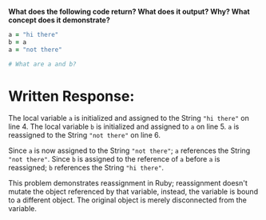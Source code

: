 **What does the following code return? What does it output? Why? What concept does it demonstrate?**

```ruby
a = "hi there"
b = a
a = "not there"

# What are a and b?
```
# Written Response:

The local variable `a` is initialized and assigned to the String `"hi there"` on line 4.
The local variable `b` is initialized and assigned to `a` on line 5.
`a` is reassigned to the String `"not there"` on line 6.

Since `a` is now assigned to the String `"not there"`; `a` references the String `"not there"`.
Since `b` is assigned to the reference of `a` before `a` is reassigned; `b` references the String `"hi there"`.

This problem demonstrates reassignment in Ruby; reassignment doesn't mutate the object referenced by that variable, instead, the variable is bound to a different object. The original object is merely disconnected from the variable.

